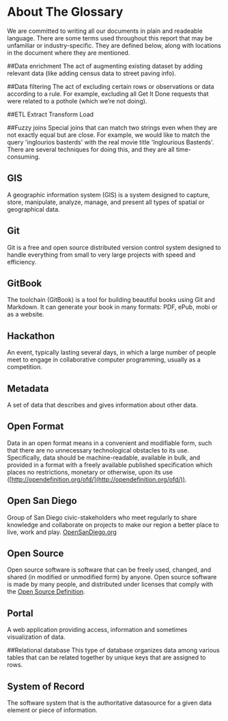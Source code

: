# About The Glossary
We are committed to writing all our documents in plain and readeable language.  There are some terms used throughout this report that may be unfamiliar or industry-specific.  They are defined below, along with locations in the document where they are mentioned.

##Data enrichment
The act of augmenting existing dataset by adding relevant data (like adding census data to street paving info).

##Data filtering
The act of excluding certain rows or observations or data according to a rule.  For example, excluding all Get It Done requests that were related to a pothole (which we’re not doing).

##ETL
Extract Transform Load

##Fuzzy joins
Special joins that can match two strings even when they are not exactly equal but are close. For example, we would like to match the query 'inglourios basterds' with the real movie title 'Inglourious Basterds'.  There are several techniques for doing this, and they are all time-consuming.


## GIS
A geographic information system (GIS) is a system designed to capture, store, manipulate, analyze, manage, and present all types of spatial or geographical data.

## Git
Git is a free and open source distributed version control system designed to handle everything from small to very large projects with speed and efficiency.

## GitBook
The toolchain (GitBook) is a tool for building beautiful books using Git and Markdown. It can generate your book in many formats: PDF, ePub, mobi or as a website.

## Hackathon
An event, typically lasting several days, in which a large number of people meet to engage in collaborative computer programming, usually as a competition.

## Metadata
A set of data that describes and gives information about other data.

## Open Format
Data in an open format means in a convenient and modifiable form, such that there are no unnecessary technological obstacles to its use.  Specifically, data should be machine-readable, available in bulk, and provided in a format with a freely available published specification which places no restrictions, monetary or otherwise, upon its use ([http://opendefinition.org/ofd/](http://opendefinition.org/ofd/)).

## Open San Diego
Group of San Diego civic-stakeholders who meet regularly to share knowledge and collaborate on projects to make our region a better place to live, work and play. [OpenSanDiego.org](http://opensandiego.org/)

## Open Source
Open source software is software that can be freely used, changed, and shared (in modified or unmodified form) by anyone. Open source software is made by many people, and distributed under licenses that comply with the [Open Source Definition](http://opensource.org/definition).

## Portal
A web application providing access, information and sometimes visualization of data.

##Relational database
This type of database organizes data among various tables that can be related together by unique keys that are assigned to rows.


## System of Record
The software system that is the authoritative datasource for a given data element or piece of information.

